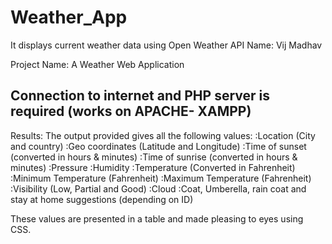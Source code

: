 # Weather_App
It displays current weather data using Open Weather API
Name: 			Vij Madhav

Project Name:  A Weather Web Application
## Connection to internet and PHP server is required (works on APACHE- XAMPP)
Results: The output provided gives all the following values:
				  :Location (City and country)
				  :Geo coordinates (Latitude and Longitude)
				  :Time of sunset (converted in hours & minutes)
				  :Time of sunrise (converted in hours & minutes)
				  :Pressure
				  :Humidity
				  :Temperature (Converted in Fahrenheit)
				  :Minimum Temperature (Fahrenheit)
				  :Maximum Temperature (Fahrenheit)
				  :Visibility (Low, Partial and Good)
				  :Cloud
				  :Coat, Umberella, rain coat and stay at home suggestions (depending on ID)

These values are presented in a table and made pleasing to eyes using CSS.
